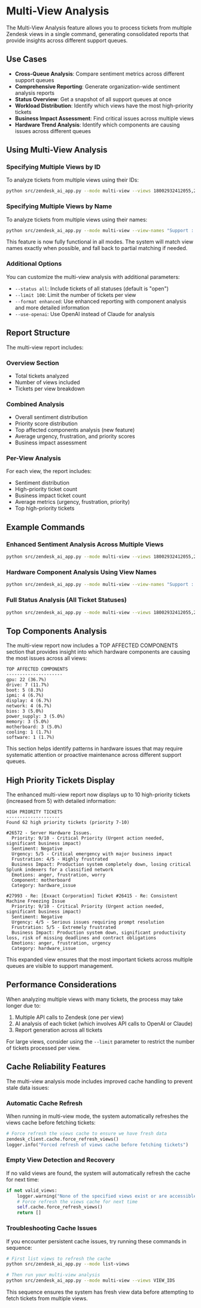 # Multi-View Analysis

The Multi-View Analysis feature allows you to process tickets from multiple Zendesk views in a single command, generating consolidated reports that provide insights across different support queues.

## Use Cases

- **Cross-Queue Analysis**: Compare sentiment metrics across different support queues
- **Comprehensive Reporting**: Generate organization-wide sentiment analysis reports
- **Status Overview**: Get a snapshot of all support queues at once
- **Workload Distribution**: Identify which views have the most high-priority tickets
- **Business Impact Assessment**: Find critical issues across multiple views
- **Hardware Trend Analysis**: Identify which components are causing issues across different queues

## Using Multi-View Analysis

### Specifying Multiple Views by ID

To analyze tickets from multiple views using their IDs:

```bash
python src/zendesk_ai_app.py --mode multi-view --views 18002932412055,25973272172823,25764222686871 --output multi_view_report.txt
```

### Specifying Multiple Views by Name

To analyze tickets from multiple views using their names:

```bash
python src/zendesk_ai_app.py --mode multi-view --view-names "Support :: Escalated Tickets,Support :: Pending Customer" --output multi_view_report.txt
```

This feature is now fully functional in all modes. The system will match view names exactly when possible, and fall back to partial matching if needed.

### Additional Options

You can customize the multi-view analysis with additional parameters:

- `--status all`: Include tickets of all statuses (default is "open")
- `--limit 100`: Limit the number of tickets per view
- `--format enhanced`: Use enhanced reporting with component analysis and more detailed information
- `--use-openai`: Use OpenAI instead of Claude for analysis

## Report Structure

The multi-view report includes:

### Overview Section
- Total tickets analyzed
- Number of views included
- Tickets per view breakdown

### Combined Analysis
- Overall sentiment distribution
- Priority score distribution
- Top affected components analysis (new feature)
- Average urgency, frustration, and priority scores
- Business impact assessment

### Per-View Analysis
For each view, the report includes:
- Sentiment distribution
- High-priority ticket count
- Business impact ticket count
- Average metrics (urgency, frustration, priority)
- Top high-priority tickets

## Example Commands

### Enhanced Sentiment Analysis Across Multiple Views

```bash
python src/zendesk_ai_app.py --mode multi-view --views 18002932412055,25973272172823,25764222686871 --format enhanced --output enhanced_multi_view_report.txt
```

### Hardware Component Analysis Using View Names

```bash
python src/zendesk_ai_app.py --mode multi-view --view-names "Support :: Pending Customer,Support :: Pending RMA" --format enhanced --output component_analysis_report.txt
```

### Full Status Analysis (All Ticket Statuses)

```bash
python src/zendesk_ai_app.py --mode multi-view --views 18002932412055,25973272172823,25764222686871 --status all --format enhanced --output full_status_report.txt
```

## Top Components Analysis

The multi-view report now includes a TOP AFFECTED COMPONENTS section that provides insight into which hardware components are causing the most issues across all views:

```
TOP AFFECTED COMPONENTS
---------------------
gpu: 22 (36.7%)
drive: 7 (11.7%)
boot: 5 (8.3%)
ipmi: 4 (6.7%)
display: 4 (6.7%)
network: 4 (6.7%)
bios: 3 (5.0%)
power_supply: 3 (5.0%)
memory: 3 (5.0%)
motherboard: 3 (5.0%)
cooling: 1 (1.7%)
software: 1 (1.7%)
```

This section helps identify patterns in hardware issues that may require systematic attention or proactive maintenance across different support queues.

## High Priority Tickets Display

The enhanced multi-view report now displays up to 10 high-priority tickets (increased from 5) with detailed information:

```
HIGH PRIORITY TICKETS
--------------------
Found 62 high priority tickets (priority 7-10)

#26572 - Server Hardware Issues.
  Priority: 9/10 - Critical Priority (Urgent action needed, significant business impact)
  Sentiment: Negative
  Urgency: 5/5 - Critical emergency with major business impact
  Frustration: 4/5 - Highly frustrated
  Business Impact: Production system completely down, losing critical Splunk indexers for a classified network
  Emotions: anger, frustration, worry
  Component: motherboard
  Category: hardware_issue

#27993 - Re: [Exxact Corporation] Ticket #26415 - Re: Consistent Machine Freezing Issue
  Priority: 9/10 - Critical Priority (Urgent action needed, significant business impact)
  Sentiment: Negative
  Urgency: 4/5 - Serious issues requiring prompt resolution
  Frustration: 5/5 - Extremely frustrated
  Business Impact: Production system down, significant productivity loss, risk of missing deadlines and contract obligations
  Emotions: anger, frustration, urgency
  Category: hardware_issue
```

This expanded view ensures that the most important tickets across multiple queues are visible to support management.

## Performance Considerations

When analyzing multiple views with many tickets, the process may take longer due to:

1. Multiple API calls to Zendesk (one per view)
2. AI analysis of each ticket (which involves API calls to OpenAI or Claude)
3. Report generation across all tickets

For large views, consider using the `--limit` parameter to restrict the number of tickets processed per view.

## Cache Reliability Features

The multi-view analysis mode includes improved cache handling to prevent stale data issues:

### Automatic Cache Refresh

When running in multi-view mode, the system automatically refreshes the views cache before fetching tickets:

```python
# Force refresh the views cache to ensure we have fresh data
zendesk_client.cache.force_refresh_views()
logger.info("Forced refresh of views cache before fetching tickets")
```

### Empty View Detection and Recovery

If no valid views are found, the system will automatically refresh the cache for next time:

```python
if not valid_views:
    logger.warning("None of the specified views exist or are accessible")
    # Force refresh the views cache for next time
    self.cache.force_refresh_views()
    return []
```

### Troubleshooting Cache Issues

If you encounter persistent cache issues, try running these commands in sequence:

```bash
# First list views to refresh the cache
python src/zendesk_ai_app.py --mode list-views

# Then run your multi-view analysis
python src/zendesk_ai_app.py --mode multi-view --views VIEW_IDS
```

This sequence ensures the system has fresh view data before attempting to fetch tickets from multiple views.
